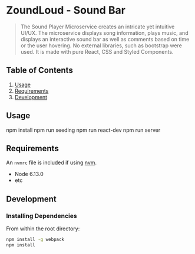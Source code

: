 # ZoundLoud - Sound Bar

> The Sound Player Microservice creates an intricate yet intuitive UI/UX. The microservice displays song information, plays music, and    displays an interactive sound bar as well as comments based on time or the user hovering.  No external libraries, such as bootstrap were used.  It is made with pure React, CSS and Styled Components.

## Table of Contents

1. [Usage](#Usage)
1. [Requirements](#requirements)
1. [Development](#development)

## Usage

npm install
npm run seeding
npm run react-dev
npm run server


## Requirements

An `nvmrc` file is included if using [nvm](https://github.com/creationix/nvm).

- Node 6.13.0
- etc

## Development

### Installing Dependencies

From within the root directory:

```sh
npm install -g webpack
npm install
```

